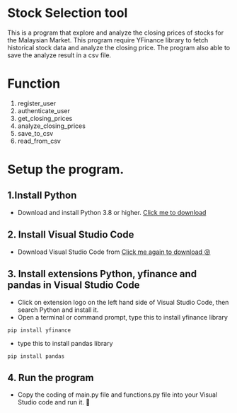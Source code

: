 # Stock Selection tool
This is a program that explore and analyze the closing prices of stocks for the Malaysian Market. This program require YFinance library to fetch historical stock data and analyze the closing price. The program also able to save the analyze result in a csv file.

# Function
1. register_user
2. authenticate_user
3. get_closing_prices
4. analyze_closing_prices
5. save_to_csv
6. read_from_csv

# Setup the program.
## 1.Install Python
* Download and install Python 3.8 or higher. [Click me to download](https://www.python.org/downloads/)

## 2. Install Visual Studio Code
- Download Visual Studio Code from [Click me again to download :stuck_out_tongue_closed_eyes:](https://code.visualstudio.com/)

## 3. Install extensions Python, yfinance and pandas in Visual Studio Code
- Click on extension logo on the left hand side of Visual Studio Code, then search Python and install it.
- Open a terminal or command prompt, type this to install yfinance library
```
pip install yfinance
```
- type this to install pandas library
```
pip install pandas
```

## 4. Run the program
- Copy the coding of main.py file and functions.py file into your Visual Studio code and run it. :partying_face:
